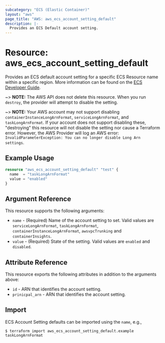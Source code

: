 ```yaml
---
subcategory: "ECS (Elastic Container)"
layout: "aws"
page_title: "AWS: aws_ecs_account_setting_default"
description: |-
  Provides an ECS Default account setting.
---
```


# Resource: aws_ecs_account_setting_default

Provides an ECS default account setting for a specific ECS Resource name within a specific region. More information can be found on the [ECS Developer Guide](https://docs.aws.amazon.com/AmazonECS/latest/developerguide/ecs-account-settings.html).

~> **NOTE:** The AWS API does not delete this resource. When you run `destroy`, the provider will attempt to disable the setting.

~> **NOTE:** Your AWS account may not support disabling `containerInstanceLongArnFormat`, `serviceLongArnFormat`, and `taskLongArnFormat`. If your account does not support disabling these, "destroying" this resource will not disable the setting nor cause a Terraform error. However, the AWS Provider will log an AWS error: `InvalidParameterException: You can no longer disable Long Arn settings`.

## Example Usage

```terraform
resource "aws_ecs_account_setting_default" "test" {
  name  = "taskLongArnFormat"
  value = "enabled"
}
```

## Argument Reference

This resource supports the following arguments:

* `name` - (Required) Name of the account setting to set. Valid values are `serviceLongArnFormat`, `taskLongArnFormat`, `containerInstanceLongArnFormat`, `awsvpcTrunking` and `containerInsights`.
* `value` - (Required) State of the setting. Valid values are `enabled` and `disabled`.

## Attribute Reference

This resource exports the following attributes in addition to the arguments above:

* `id` - ARN that identifies the account setting.
* `prinicpal_arn` - ARN that identifies the account setting.

## Import

ECS Account Setting defaults can be imported using the `name`, e.g.,

```
$ terraform import aws_ecs_account_setting_default.example taskLongArnFormat
```
